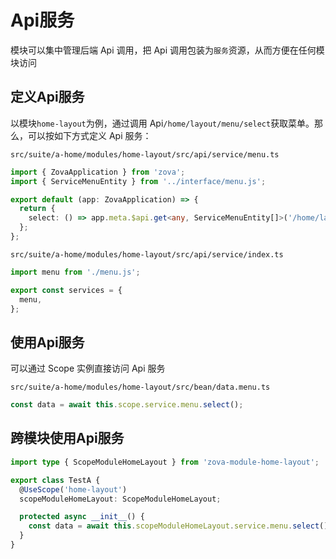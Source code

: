 # Api服务

模块可以集中管理后端 Api 调用，把 Api 调用包装为`服务`资源，从而方便在任何模块访问

## 定义Api服务

以模块`home-layout`为例，通过调用 Api`/home/layout/menu/select`获取菜单。那么，可以按如下方式定义 Api 服务：

`src/suite/a-home/modules/home-layout/src/api/service/menu.ts`

```typescript
import { ZovaApplication } from 'zova';
import { ServiceMenuEntity } from '../interface/menu.js';

export default (app: ZovaApplication) => {
  return {
    select: () => app.meta.$api.get<any, ServiceMenuEntity[]>('/home/layout/menu/select'),
  };
};
```

`src/suite/a-home/modules/home-layout/src/api/service/index.ts`

```typescript
import menu from './menu.js';

export const services = {
  menu,
};
```

## 使用Api服务

可以通过 Scope 实例直接访问 Api 服务

`src/suite/a-home/modules/home-layout/src/bean/data.menu.ts`

```typescript
const data = await this.scope.service.menu.select();
```

## 跨模块使用Api服务

```typescript
import type { ScopeModuleHomeLayout } from 'zova-module-home-layout';

export class TestA {
  @UseScope('home-layout')
  scopeModuleHomeLayout: ScopeModuleHomeLayout;

  protected async __init__() {
    const data = await this.scopeModuleHomeLayout.service.menu.select();
  }
}
```

